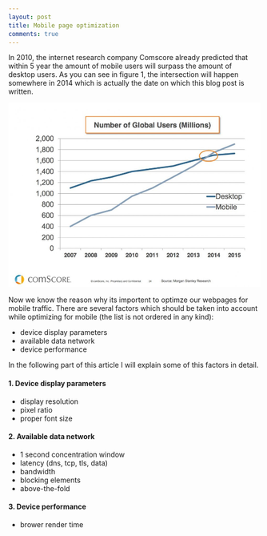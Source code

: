 ```yaml
---
layout: post
title: Mobile page optimization
comments: true
---
```


In 2010, the internet research company Comscore already predicted that within 5 year the amount of mobile users will surpass the amount of desktop users. As you can see in figure 1, the intersection will happen somewhere in 2014 which is actually the date on which this blog post is written.


![Fig. 1: Number of global desktop and mobile users in millions](/public/images/mobile_page_optimization/comscore_traffic_distribution.jpg)

Now we know the reason why its importent to optimze our webpages for mobile traffic. There are several factors which should be taken into account while optimizing for mobile (the list is not ordered in any kind):

- device display parameters
- available data network
- device performance

In the following part of this article I will explain some of this factors in detail.

#### 1. Device display parameters

- display resolution
- pixel ratio
- proper font size

#### 2. Available data network

- 1 second concentration window
- latency (dns, tcp, tls, data)
- bandwidth
- blocking elements
- above-the-fold

#### 3. Device performance

- brower render time

